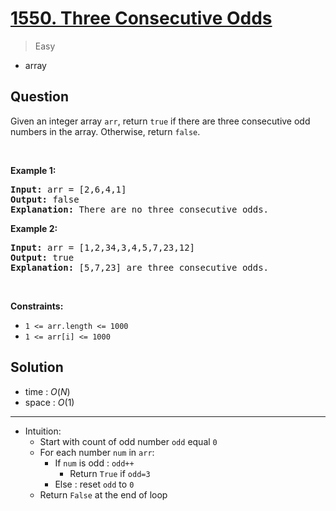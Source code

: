 # [1550. Three Consecutive Odds](https://leetcode.com/problems/three-consecutive-odds)


> Easy

- array



## Question


Given an integer array <code>arr</code>, return <code>true</code>&nbsp;if there are three consecutive odd numbers in the array. Otherwise, return&nbsp;<code>false</code>.
<p>&nbsp;</p>
<p><strong class="example">Example 1:</strong></p>

<pre>
<strong>Input:</strong> arr = [2,6,4,1]
<strong>Output:</strong> false
<b>Explanation:</b> There are no three consecutive odds.
</pre>

<p><strong class="example">Example 2:</strong></p>

<pre>
<strong>Input:</strong> arr = [1,2,34,3,4,5,7,23,12]
<strong>Output:</strong> true
<b>Explanation:</b> [5,7,23] are three consecutive odds.
</pre>

<p>&nbsp;</p>
<p><strong>Constraints:</strong></p>

<ul>
	<li><code>1 &lt;= arr.length &lt;= 1000</code></li>
	<li><code>1 &lt;= arr[i] &lt;= 1000</code></li>
</ul>



## Solution

- time  : $O(N)$
- space : $O(1)$

---

- Intuition:
	- Start with count of odd number `odd` equal `0`
	- For each number `num` in `arr`:
		- If `num` is odd : `odd++`
			- Return `True` if `odd=3`
		- Else : reset `odd` to `0`
	-  Return `False` at the end of loop